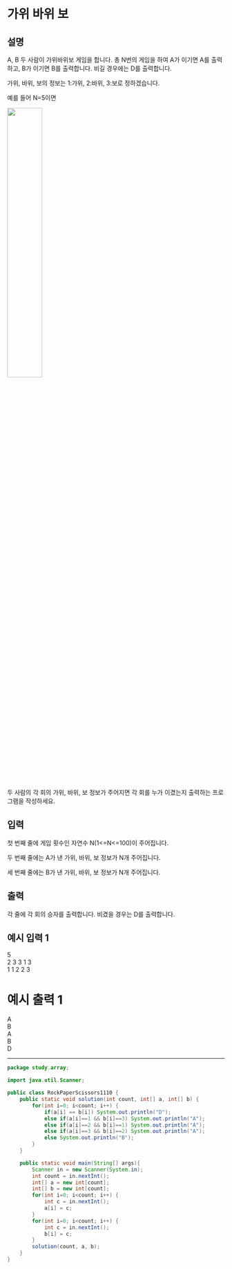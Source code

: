 # 가위 바위 보
## 설명

A, B 두 사람이 가위바위보 게임을 합니다. 총 N번의 게임을 하여 A가 이기면 A를 출력하고, B가 이기면 B를 출력합니다. 비길 경우에는 D를 출력합니다.

가위, 바위, 보의 정보는 1:가위, 2:바위, 3:보로 정하겠습니다.

예를 들어 N=5이면

<img src="https://user-images.githubusercontent.com/44156173/142772693-ed864c9f-23f1-471e-a5ae-22ae97fc03a7.png" width="40%">

두 사람의 각 회의 가위, 바위, 보 정보가 주어지면 각 회를 누가 이겼는지 출력하는 프로그램을 작성하세요.


## 입력
첫 번째 줄에 게임 횟수인 자연수 N(1<=N<=100)이 주어집니다.

두 번째 줄에는 A가 낸 가위, 바위, 보 정보가 N개 주어집니다.

세 번째 줄에는 B가 낸 가위, 바위, 보 정보가 N개 주어집니다.


## 출력
각 줄에 각 회의 승자를 출력합니다. 비겼을 경우는 D를 출력합니다.


## 예시 입력 1 

5   
2 3 3 1 3   
1 1 2 2 3   
# 예시 출력 1

A   
B   
A   
B   
D   

---

```java
package study.array;

import java.util.Scanner;

public class RockPaperScissors1110 {
    public static void solution(int count, int[] a, int[] b) {
        for(int i=0; i<count; i++) {
            if(a[i] == b[i]) System.out.println("D");
            else if(a[i]==1 && b[i]==3) System.out.println("A");
            else if(a[i]==2 && b[i]==1) System.out.println("A");
            else if(a[i]==3 && b[i]==2) System.out.println("A");
            else System.out.println("B");
        }
    }

    public static void main(String[] args){
        Scanner in = new Scanner(System.in);
        int count = in.nextInt();
        int[] a = new int[count];
        int[] b = new int[count];
        for(int i=0; i<count; i++) {
            int c = in.nextInt();
            a[i] = c;
        }
        for(int i=0; i<count; i++) {
            int c = in.nextInt();
            b[i] = c;
        }
        solution(count, a, b);
    }
}

```
